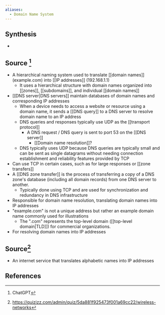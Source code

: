 ```yaml
---
aliases:
  - Domain Name System
---
```

## Synthesis
- 
## Source [^1]
- A hierarchical naming system used to translate [[domain names]] (example.com) into [[IP addresses]] (192.168.1.1)
	- It uses a hierarchical structure with domain names organized into [[zones]], [[subdomains]], and individual [[domain names]]
- [[DNS server|DNS servers]] maintain databases of domain names and corresponding IP addresses
	- When a device needs to access a website or resource using a domain name, it sends a [[DNS query]] to a DNS server to resolve domain name to an IP address
	- DNS queries and responses typically use UDP as the [[transport protocol]]
		- A DNS request / DNS query is sent to port 53 on the [[DNS server]]
			- [[Domain name resolution]]?
	- DNS typically uses UDP because DNS queries are typically small and can be sent as single datagrams without needing connection establishment and reliability features provided by TCP
- Can use TCP in certain cases, such as for large responses or [[zone transfers]]
- A [[DNS zone transfer]] is the process of transferring a copy of a DNS zone's database (including all domain records) from one DNS server to another.
	- Typically done using TCP and are used for synchronization and redundancy in DNS infrastructure
- Responsible for domain name resolution, translating domain names into IP addresses
- "example.com" is not a unique address but rather an example domain name commonly used for illustrations
	- The ".com" represents the top-level domain ([[top-level domain|TLD]]) for commercial organizations.
- For resolving domain names into IP addresses

## Source[^2]
- An internet service that translates alphabetic names into IP addresses

## References

[^1]: ChatGPT
[^2]: https://quizizz.com/admin/quiz/5da881f925473f001a69cc22/wireless-networks